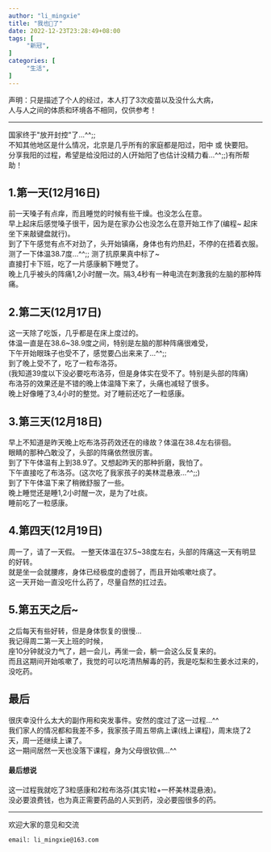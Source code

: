 ```yaml
---
author: "li_mingxie"
title: "我也🐑了"
date: 2022-12-23T23:28:49+08:00
tags: [
     "新冠",
]
categories: [
     "生活",
]
---
```


声明：只是描述了个人的经过，本人打了3次疫苗以及没什么大病，  
人与人之间的体质和环境各不相同，仅供参考！<!--more-->

----------------------------------------------

国家终于"放开封控"了…^^;;  
不知其他地区是什么情况，北京是几乎所有的家庭都是阳过，阳中 或 快要阳。  
分享我阳的过程，希望是给没阳过的人(开始阳了也估计没精力看…^^;;)有所帮助！  

## 1.第一天(12月16日)

前一天嗓子有点痒，而且睡觉的时候有些干燥。也没怎么在意。  
早上起床后感觉嗓子很干，因为是在家办公也没怎么在意开始工作了(编程~ 起床坐下来敲键盘就行)。  
到了下午感觉有点不对劲了，头开始镇痛，身体也有灼热赶，不停的在捂着衣服。  
测了一下体温38.7度…^^;; 测了抗原果真中标了~  
直接打卡下班，吃了一片感康躺下睡觉了。  
晚上几乎被头的阵痛1,2小时醒一次。隔3,4秒有一种电流在刺激我的左脑的那种阵痛。  

## 2.第二天(12月17日)

这一天除了吃饭，几乎都是在床上度过的。  
体温一直是在38.6~38.9度之间，特别是左脑的那种阵痛很难受，  
下午开始眼珠子也受不了，感觉要凸出来来了…^^;;  
到了晚上受不了，吃了一粒布洛芬。  
(我知道39度以下没必要吃布洛芬，但是身体实在受不了。特别是头部的阵痛)  
布洛芬的效果还是不错的晚上体温降下来了，头痛也减轻了很多。  
晚上好像睡了3,4小时的整觉。对了睡前还吃了一粒感康。  

## 3.第三天(12月18日)

早上不知道是昨天晚上吃布洛芬药效还在的缘故？体温在38.4左右徘徊。  
眼睛的那种凸敢没了，头部的阵痛依然很厉害。  
到了下午体温有上到38.9了。又想起昨天的那种折磨，我怕了。  
下午直接吃了布洛芬。(这次吃了我家孩子的美林混悬液…^^;;)  
到了下午体温下来了稍微舒服了一些。  
晚上睡觉还是睡1,2小时醒一次，是为了吐痰。  
睡前吃了一粒感康。  

## 4.第四天(12月19日)

周一了，请了一天假。 一整天体温在37.5~38度左右，头部的阵痛这一天有明显的好转。  
就是坐一会就腰疼，身体已经极度的虚弱了，而且开始咳嗽吐痰了。  
这一天开始一直没吃什么药了，尽量自然的扛过去。  

## 5.第五天之后~

之后每天有些好转，但是身体恢复的很慢…  
我记得周二第一天上班的时候，  
座10分钟就没力气了，趟一会儿，再坐一会，躺一会这么反复来的。  
而且这期间开始咳嗽了，我觉的可以吃清热解毒的药，我是吃梨和生姜水过来的，没吃药。  

## 最后

很庆幸没什么太大的副作用和突发事件。安然的度过了这一过程…^^  
我们家人的情况都和我差不多，我家孩子周五带病上课(线上课程)，周末烧了2天，周一还继续上课了。  
这一期间居然一天也没落下课程，身为父母很钦佩…^^  

#### 最后想说

这一过程我就吃了3粒感康和2粒布洛芬(其实1粒+一杯美林混悬液)。  
没必要浪费钱，也为真正需要药品的人买到药，没必要囤很多的药。  

----------------------------------------------

欢迎大家的意见和交流

`email: li_mingxie@163.com`
